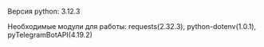 Версия python: 3.12.3

Необходимые модули для работы: requests(2.32.3), python-dotenv(1.0.1), pyTelegramBotAPI(4.19.2)
  
  

